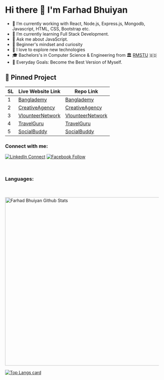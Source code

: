 # Hi there 👋 I'm Farhad Bhuiyan

- 🔭 I’m currently working with React, Node.js, Express.js, Mongodb, Javascript, HTML, CSS, Bootstrap etc.
- 🌱 I’m currently learning Full Stack Development.
- 💬 Ask me about JavaScript.
- 👯 Beginner's mindset and curiosity
- 🌟 I love to explore new technologies
- 🎓 Bachelors's in Computer Science & Engineering  from 🏛️ [RMSTU](https://rmstu.edu.bd/)  :bangladesh:
- 🥅 Everyday Goals: Become the Best Version of Myself.


## 📌 Pinned Project

| SL | Live Website Link | Repo Link |
| --- | --- | --- |
| 1 | [Banglademy](https://banglademy.netlify.app/) | [Banglademy](https://github.com/farhadbhuiyan/bangla-demy) |
| 2 | [CreativeAgency](https://creative-agency-3de3b.firebaseapp.com/) | [CreativeAgency](https://github.com/farhadbhuiyan/creative-agency-client) |
| 3 | [VlounteerNetwork](https://volunteer-networkbd.firebaseapp.com/) | [VlounteerNetwork](https://github.com/farhadbhuiyan/vlounteer-network-client) |
| 4 | [TravelGuru](https://travelgurubd.netlify.app/) | [TravelGuru](https://github.com/farhadbhuiyan/travel-guru) |
| 5 | [SocialBuddy](https://socialbuddybd.netlify.app/) | [SocialBuddy](https://github.com/farhadbhuiyan/social-buddy) |




### Connect with me:

[![LinkedIn Connect](https://img.shields.io/badge/%20-Connect-black?color=14171A&labelColor=212121&logo=linkedin&logoColor=ffffff)](https://www.linkedin.com/in/farhadbhuiyan)   [![Facebook Follow](https://img.shields.io/badge/%20-Follow-black?color=14171A&labelColor=1976d2&logo=facebook&logoColor=ffffff)](https://www.facebook.com/official.farhad.bhuiyan/) 

<br />

### Languages:



<br />
<br />

<img width="550" alt="Farhad Bhuiyan Github Stats"  src="https://github-readme-stats.vercel.app/api?username=farhadbhuiyan&show_icons=true"/>

[![Top Langs card](https://github-readme-stats.vercel.app/api/top-langs/?username=farhadbhuiyan&card_width=550)](https://github.com/farhadbhuiyan/farhadbhuiyan)


[linkedin]: https://www.linkedin.com/in/farhadbhuiyan

